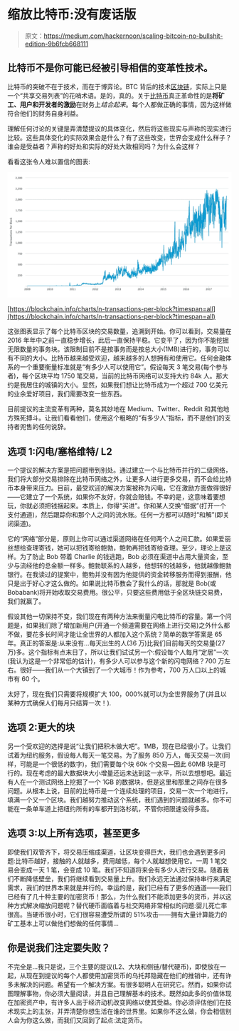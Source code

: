# 缩放比特币:没有废话版

> 原文：<https://medium.com/hackernoon/scaling-bitcoin-no-bullshit-edition-9b6fcb668111>

## 比特币不是你可能已经被引导相信的变革性技术。

比特币的突破不在于技术，而在于博弈论。BTC 背后的技术[区块链](https://hackernoon.com/tagged/blockchain)，实际上只是一个“共享交易列表”的花哨术语。是的，真的。关于[比特币](https://hackernoon.com/tagged/bitcoin)真正革命性的是**将矿工、用户和开发者的激励**在财务上*结合起来*。每个人都做正确的事情，因为这样做符合他们的财务自身利益。

理解任何讨论的关键是弄清楚提议的具体变化，然后将这些现实与声称的现实进行比较。这些具体变化的实际效果会是什么？有了这些改变，世界会变成什么样子？谁会是受益者？声称的好处和实际的好处大致相同吗？为什么会这样？

看看这张令人难以置信的图表:

![](img/2b8234b6142469c2741ee3fdedefff71.png)

[https://blockchain.info/charts/n-transactions-per-block?timespan=all](https://blockchain.info/charts/n-transactions-per-block?timespan=all)

这张图表显示了每个比特币区块的交易数量，追溯到开始。你可以看到，交易量在 2016 年年中之前一直稳步增长，此后一直保持平稳。它变平了，因为你不能挖掘无限数量的事务块。该限制目前不是按事务而是按总大小(1MB)进行的，事务可以有不同的大小。比特币越来越受欢迎，越来越多的人想拥有和使用它。任何金融体系的一个重要衡量标准就是“有多少人可以使用它”。假设每天 3 笔交易(每个参与者)，每个区块平均 1750 笔交易，当前的比特币网络可以支持大约 84k 人。那大约是我居住的城镇的大小。显然，如果我们想让比特币成为一个超过 700 亿美元的业余爱好项目，我们需要改变一些东西。

目前提议的主流变革有两种，莫名其妙地在 Medium、Twitter、Reddit 和其他地方殊死搏斗。让我们看看他们，使用这个粗略的“有多少人”指标，而不是他们的支持者兜售的任何说辞。

## 选项 1:闪电/塞格维特/ L2

一个提议的解决方案是把问题带到别处。通过建立一个与比特币并行的二级网络，我们将大部分交易排除在比特币网络之外，让更多人进行更多交易，而不会给比特币本身带来压力。目前，最受欢迎的解决方案被称为闪电，它在激励方面做得很好——它建立了一个系统，如果你不友好，你就会赔钱。不幸的是，这意味着要想玩，你就必须把钱捆起来。本质上，你得“买进”。你和某人交换“借据”(打开一个支付通道)，然后跟踪你和那个人之间的流水账。任何一方都可以随时“和解”(即关闭渠道)。

它的“网络”部分是，原则上你可以通过渠道网络在任何两个人之间汇款。如果爱丽丝想给查理寄钱，她可以把钱寄给鲍勃，鲍勃再把钱寄给查理。至少，理论上是这样。为了防止 Bob 带着 Charlie 的钱逃跑，Bob 必须在渠道中占用大量资金，至少与流经他的总金额一样多。鲍勃联系的人越多，他想转的钱越多，他就越像鲍勃银行。在我读过的提案中，鲍勃并没有因为他提供的资金转移服务而得到报酬，他只是出于好心才这么做的。如果说比特币教会了我什么的话，那就是 Bob(或 Bobabank)将开始收取交易费用。很公平，只要这些费用低于全区块链交易费，我们就赢了。

假设其他一切保持不变，我们现在有两种方法来衡量闪电比特币的容量。第一个问题是，如果我们除了增加新用户(开通一个频道需要在网络上进行交易)之外什么都不做，要花多长时间才能让全世界的人都加入这个系统？简单的数学答案是 65 年。真正的答案是:从来没有…每天出生的人(36 万)比我们目前每天的交易量(27 万)多。这个指标有点末日了，所以让我们试试另一个:假设每个人每月“定居”一次(我认为这是一个非常低的估计)，有多少人可以参与这个新的闪电网络？700 万左右。很好——我们从一个大镇到了一个大城市！作为参考，700 万人口以上的城市有 60 个。

太好了，现在我们只需要将规模扩大 100，000%就可以为全世界服务了(并且以某种方式确保人们每月只结算一次！).

## **选项 2:更大的块**

另一个受欢迎的选择是说“让我们把积木做大吧”。1MB，现在已经很小了。让我们试着为纽约服务，假设每人每天一笔交易。为了服务 850 万人，每天交易一次(同样，可能是一个很低的数字)，我们需要每个块 60k 个交易—因此 60MB 块是可行的。现在考虑的最大数据块大小增量还远未达到这一水平，所以去想想吧。最近有人在一个测试网络上挖掘了一个 1GB 的数据块，但是这里和那里之间存在很多问题。从根本上说，目前的比特币是一个连续处理的项目，交易一次一个地进行，填满一个又一个区块。我们越努力推动这个系统，我们遇到的问题就越多。你不可能在一条单车道上把纽约所有的车都开到洛杉矶，不管你把限速设得多高。

## 选项 3:以上所有选项，甚至更多

即使我们双管齐下，将交易压缩成渠道，让区块变得巨大，我们也会遇到更多问题:比特币越好，接触的人就越多，费用越低，每个人就越想使用它。一周 1 笔交易会变成一天 1 笔，会变成 10 笔。我们不知道将来会有多少人进行交易。随着我们不断降低壁垒，我们将继续看到交易量上升。我们永远无法通过保持串行来满足需求，我们的世界本来就是并行的。幸运的是，我们已经有了更多的通道——我们已经有了几十种主要的加密货币！那么，为什么我们不能添加更多的货币，并以这种方式解决缩放问题呢？替代硬币面临着与社交网络非常相似的问题:婴儿死亡率很高。当硬币很小时，它们很容易遭受所谓的 51%攻击——拥有大量计算能力的矿工基本上可以做他们想做的任何事情…

## 你是说我们注定要失败？

不完全是…我只是说，三个主要的提议(L2、大块和侧链/替代硬币)，即使放在一起，从现在到提议的每个人都使用加密货币的乌托邦隐藏在他们的推销中，还有许多未解决的问题。希望有一个解决方案。有很多聪明人在研究它。然而，如果你试图理解事物，你必须大量阅读，并且自己理解基本的技术。既然如此多的价值体现在加密资产中，有许多人出于经济动机改变网络以使其受益。你必须评估他们在技术现实上的主张，并弄清楚你想生活在谁的世界里。如果你不这么做，你会相信别人会为你这么做，而我们又回到了起点:法定货币。